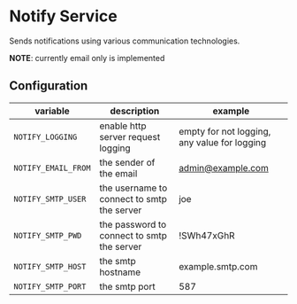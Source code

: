 # Notify Service

Sends notifications using various communication technologies.

__NOTE__: currently email only is implemented

## Configuration

| variable            | description                                | example                                      |
|---------------------|--------------------------------------------|----------------------------------------------|
| `NOTIFY_LOGGING`    | enable http server request logging         | empty for not logging, any value for logging |
| `NOTIFY_EMAIL_FROM` | the sender of the email                    | admin@example.com                            |
| `NOTIFY_SMTP_USER`  | the username to connect to smtp the server | joe                                          |
| `NOTIFY_SMTP_PWD`   | the password to connect to smtp the server | !SWh47xGhR                                   |
| `NOTIFY_SMTP_HOST`  | the smtp hostname                          | example.smtp.com                             |
| `NOTIFY_SMTP_PORT`  | the smtp port                              | 587                                          |